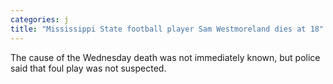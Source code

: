 ```yaml
---
categories: j
title: "Mississippi State football player Sam Westmoreland dies at 18"
---
```

The cause of the Wednesday death was not immediately known, but police said that foul play was not suspected.